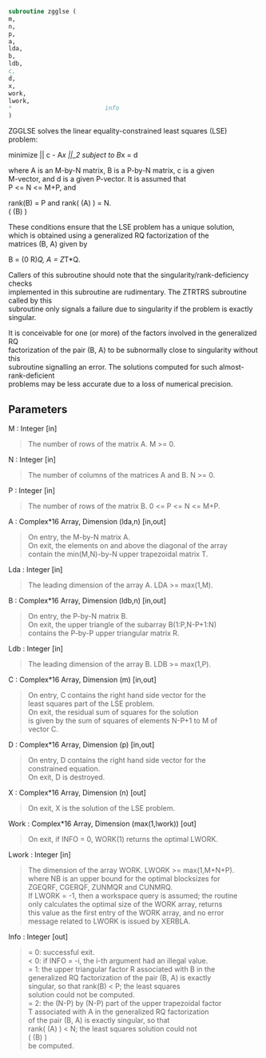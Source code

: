 ```fortran  
subroutine zgglse (  
m,  
n,  
p,  
a,  
lda,  
b,  
ldb,  
c,  
d,  
x,  
work,  
lwork,  
*                          info  
)  
```  
  
ZGGLSE solves the linear equality-constrained least squares (LSE)  
problem:  
  
minimize || c - A*x ||_2   subject to   B*x = d  
  
where A is an M-by-N matrix, B is a P-by-N matrix, c is a given  
M-vector, and d is a given P-vector. It is assumed that  
P <= N <= M+P, and  
  
rank(B) = P and  rank( (A) ) = N.  
( (B) )  
  
These conditions ensure that the LSE problem has a unique solution,  
which is obtained using a generalized RQ factorization of the  
matrices (B, A) given by  
  
B = (0 R)*Q,   A = Z*T*Q.  
  
Callers of this subroutine should note that the singularity/rank-deficiency checks  
implemented in this subroutine are rudimentary. The ZTRTRS subroutine called by this  
subroutine only signals a failure due to singularity if the problem is exactly singular.  
  
It is conceivable for one (or more) of the factors involved in the generalized RQ  
factorization of the pair (B, A) to be subnormally close to singularity without this  
subroutine signalling an error. The solutions computed for such almost-rank-deficient  
problems may be less accurate due to a loss of numerical precision.  
  
  
## Parameters  
M : Integer [in]  
> The number of rows of the matrix A.  M >= 0.  
  
N : Integer [in]  
> The number of columns of the matrices A and B. N >= 0.  
  
P : Integer [in]  
> The number of rows of the matrix B. 0 <= P <= N <= M+P.  
  
A : Complex*16 Array, Dimension (lda,n) [in,out]  
> On entry, the M-by-N matrix A.  
> On exit, the elements on and above the diagonal of the array  
> contain the min(M,N)-by-N upper trapezoidal matrix T.  
  
Lda : Integer [in]  
> The leading dimension of the array A. LDA >= max(1,M).  
  
B : Complex*16 Array, Dimension (ldb,n) [in,out]  
> On entry, the P-by-N matrix B.  
> On exit, the upper triangle of the subarray B(1:P,N-P+1:N)  
> contains the P-by-P upper triangular matrix R.  
  
Ldb : Integer [in]  
> The leading dimension of the array B. LDB >= max(1,P).  
  
C : Complex*16 Array, Dimension (m) [in,out]  
> On entry, C contains the right hand side vector for the  
> least squares part of the LSE problem.  
> On exit, the residual sum of squares for the solution  
> is given by the sum of squares of elements N-P+1 to M of  
> vector C.  
  
D : Complex*16 Array, Dimension (p) [in,out]  
> On entry, D contains the right hand side vector for the  
> constrained equation.  
> On exit, D is destroyed.  
  
X : Complex*16 Array, Dimension (n) [out]  
> On exit, X is the solution of the LSE problem.  
  
Work : Complex*16 Array, Dimension (max(1,lwork)) [out]  
> On exit, if INFO = 0, WORK(1) returns the optimal LWORK.  
  
Lwork : Integer [in]  
> The dimension of the array WORK. LWORK >= max(1,M+N+P).  
> where NB is an upper bound for the optimal blocksizes for  
> ZGEQRF, CGERQF, ZUNMQR and CUNMRQ.  
> If LWORK = -1, then a workspace query is assumed; the routine  
> only calculates the optimal size of the WORK array, returns  
> this value as the first entry of the WORK array, and no error  
> message related to LWORK is issued by XERBLA.  
  
Info : Integer [out]  
> = 0:  successful exit.  
> < 0:  if INFO = -i, the i-th argument had an illegal value.  
> = 1:  the upper triangular factor R associated with B in the  
> generalized RQ factorization of the pair (B, A) is exactly  
> singular, so that rank(B) < P; the least squares  
> solution could not be computed.  
> = 2:  the (N-P) by (N-P) part of the upper trapezoidal factor  
> T associated with A in the generalized RQ factorization  
> of the pair (B, A) is exactly singular, so that  
> rank( (A) ) < N; the least squares solution could not  
> ( (B) )  
> be computed.  
  
